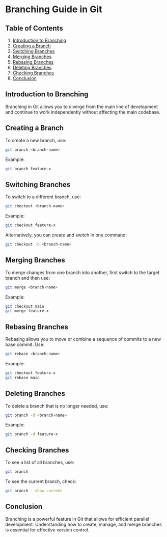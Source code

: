 # Branching Guide in Git

## Table of Contents
1. [Introduction to Branching](#introduction-to-branching)
2. [Creating a Branch](#creating-a-branch)
3. [Switching Branches](#switching-branches)
4. [Merging Branches](#merging-branches)
5. [Rebasing Branches](#rebasing-branches)
6. [Deleting Branches](#deleting-branches)
7. [Checking Branches](#checking-branches)
8. [Conclusion](#conclusion)

## Introduction to Branching
Branching in Git allows you to diverge from the main line of development and continue to work independently without affecting the main codebase.

## Creating a Branch
To create a new branch, use:
```bash
git branch <branch-name>
```
Example:
```bash
git branch feature-x
```

## Switching Branches
To switch to a different branch, use:
```bash
git checkout <branch-name>
```
Example:
```bash
git checkout feature-x
```
Alternatively, you can create and switch in one command:
```bash
git checkout -b <branch-name>
```

## Merging Branches
To merge changes from one branch into another, first switch to the target branch and then use:
```bash
git merge <branch-name>
```
Example:
```bash
git checkout main
git merge feature-x
```

## Rebasing Branches
Rebasing allows you to move or combine a sequence of commits to a new base commit. Use:
```bash
git rebase <branch-name>
```
Example:
```bash
git checkout feature-x
git rebase main
```

## Deleting Branches
To delete a branch that is no longer needed, use:
```bash
git branch -d <branch-name>
```
Example:
```bash
git branch -d feature-x
```

## Checking Branches
To see a list of all branches, use:
```bash
git branch
```
To see the current branch, check:
```bash
git branch --show-current
```

## Conclusion
Branching is a powerful feature in Git that allows for efficient parallel development. Understanding how to create, manage, and merge branches is essential for effective version control.
